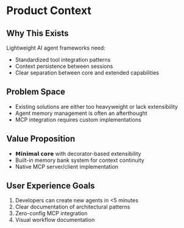 # Product Context

## Why This Exists

Lightweight AI agent frameworks need:

- Standardized tool integration patterns
- Context persistence between sessions
- Clear separation between core and extended capabilities

## Problem Space

- Existing solutions are either too heavyweight or lack extensibility
- Agent memory management is often an afterthought
- MCP integration requires custom implementations

## Value Proposition

- 𝗠𝗶𝗻𝗶𝗺𝗮𝗹 𝗰𝗼𝗿𝗲 with decorator-based extensibility
- Built-in memory bank system for context continuity
- Native MCP server/client implementation

## User Experience Goals

1. Developers can create new agents in <5 minutes
2. Clear documentation of architectural patterns
3. Zero-config MCP integration
4. Visual workflow documentation
